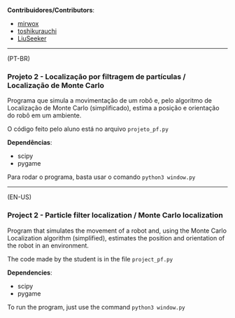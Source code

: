 **Contribuidores/Contributors**:
- [mirwox](https://github.com/mirwox)
- [toshikurauchi](https://github.com/toshikurauchi)
- [LiuSeeker](https://github.com/LiuSeeker)
---

(PT-BR)

### Projeto 2 - Localização por filtragem de partículas / Localização de Monte Carlo

Programa que simula a movimentação de um robô e, pelo algoritmo de Localização de Monte Carlo (simplificado), estima a posição e orientação do robô em um ambiente.

O código feito pelo aluno está no arquivo `projeto_pf.py`

**Dependências**:
- scipy
- pygame

Para rodar o programa, basta usar o comando `python3 window.py`

---

(EN-US)

### Project 2 - Particle filter localization / Monte Carlo localization

Program that simulates the movement of a robot and, using the Monte Carlo Localization algorithm (simplified), estimates the position and orientation of the robot in an environment.

The code made by the student is in the file `project_pf.py`

**Dependencies**:
- scipy
- pygame

To run the program, just use the command `python3 window.py`
